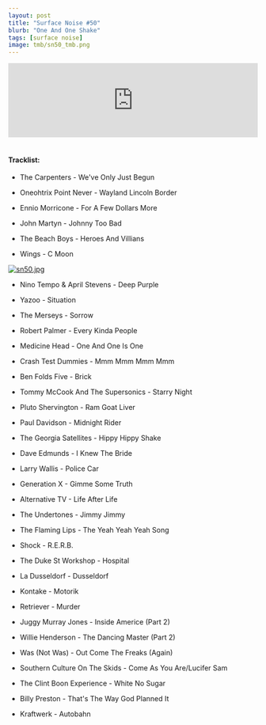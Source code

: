 ```yaml
---
layout: post
title: "Surface Noise #50"
blurb: "One And One Shake"
tags: [surface noise]
image: tmb/sn50_tmb.png
---
```


<iframe scrolling="no" id="hearthis_at_track_3028262" width="100%" height="150" src="https://hearthis.at/embed/3028262/transparent_black/?hcolor=&color=&style=2&block_size=2&block_space=1&background=1&waveform=0&cover=0&autoplay=0&css=" frameborder="0" allowtransparency allow="autoplay"><p>Listen to <a href="https://hearthis.at/zerocc/surface-noise-50-271218/" target="_blank">Surface Noise #50 (27/12/18)</a> <span>by</span><a href="https://hearthis.at/zerocc/" target="_blank" >Zero</a> <span>on</span> <a href="https://hearthis.at/" target="_blank">hearthis.at</a></p></iframe>
&nbsp;

#### Tracklist:

- The Carpenters - We've Only Just Begun
- Oneohtrix Point Never - Wayland Lincoln Border
- Ennio Morricone - For A Few Dollars More

- John Martyn - Johnny Too Bad
- The Beach Boys - Heroes And Villians
- Wings - C Moon

[![sn50.jpg](https://i.postimg.cc/ZRFXBCnN/sn50.jpg)](https://postimg.cc/FdzTwFjF)

- Nino Tempo & April Stevens - Deep Purple
- Yazoo - Situation
- The Merseys - Sorrow

- Robert Palmer - Every Kinda People
- Medicine Head - One And One Is One
- Crash Test Dummies - Mmm Mmm Mmm Mmm
- Ben Folds Five - Brick

- Tommy McCook And The Supersonics - Starry Night
- Pluto Shervington - Ram Goat Liver
- Paul Davidson - Midnight Rider

- The Georgia Satellites - Hippy Hippy Shake
- Dave Edmunds - I Knew The Bride
- Larry Wallis - Police Car

- Generation X - Gimme Some Truth
- Alternative TV - Life After Life
- The Undertones - Jimmy Jimmy

- The Flaming Lips - The Yeah Yeah Yeah Song
- Shock - R.E.R.B.
- The Duke St Workshop - Hospital
- La Dusseldorf - Dusseldorf
- Kontake - Motorik
- Retriever - Murder

- Juggy Murray Jones - Inside Americe (Part 2)
- Willie Henderson - The Dancing Master (Part 2)
- Was (Not Was) - Out Come The Freaks (Again)

- Southern Culture On The Skids - Come As You Are/Lucifer Sam
- The Clint Boon Experience - White No Sugar
- Billy Preston - That's The Way God Planned It

- Kraftwerk - Autobahn
